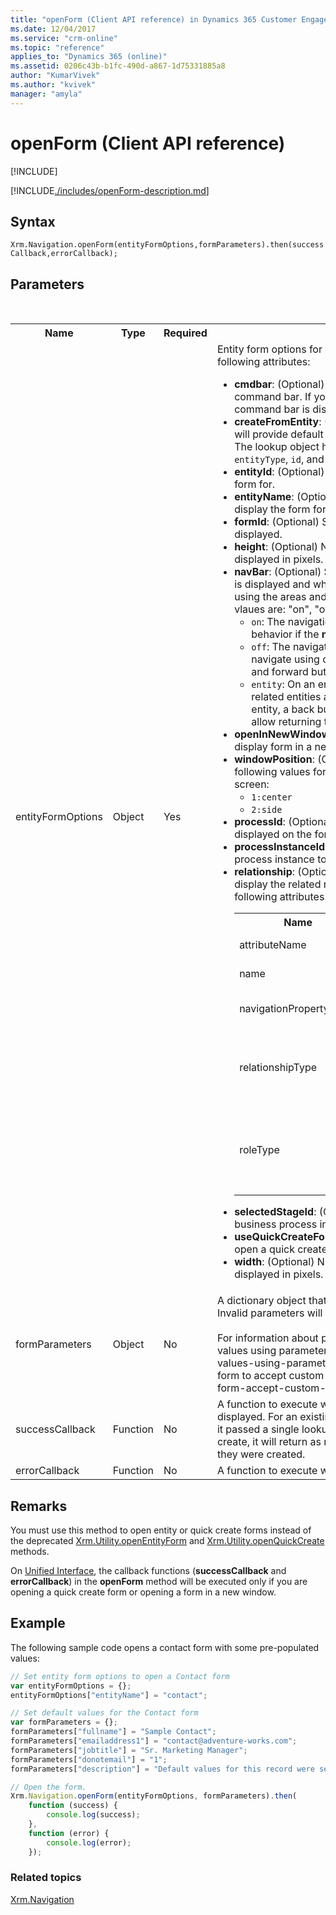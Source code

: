 ```yaml
---
title: "openForm (Client API reference) in Dynamics 365 Customer Engagement| MicrosoftDocs"
ms.date: 12/04/2017
ms.service: "crm-online"
ms.topic: "reference"
applies_to: "Dynamics 365 (online)"
ms.assetid: 0206c43b-b1fc-490d-a867-1d75331885a8
author: "KumarVivek"
ms.author: "kvivek"
manager: "amyla"
---
```

# openForm (Client API reference)

[!INCLUDE[](../../../../includes/cc_applies_to_update_9_0_0.md)]

[!INCLUDE[./includes/openForm-description.md](./includes/openForm-description.md)]

## Syntax

`Xrm.Navigation.openForm(entityFormOptions,formParameters).then(successCallback,errorCallback);`

## Parameters


<table style="width:100%">
  <tr>
    <th>Name</th>
    <th>Type</th> 
    <th>Required</th>
    <th>Description</th>
  </tr>
  <tr>
    <td>entityFormOptions</td>
    <td>Object</td> 
    <td>Yes</td>
    <td>Entity form options for opening the form. The object contains the following attributes:<ul>
<li><b>cmdbar</b>: (Optional) Boolean. Indicates whether to display the command bar. If you do not specify this parameter, the command bar is displayed by default.</li>
<li><b>createFromEntity</b>: (Optional) Lookup. Designates a record that will provide default values based on mapped attribute values. The lookup object has the following String properties: <code>entityType</code>, <code>id</code>, and <code>name</code> (optional).</li>
<li><b>entityId</b>: (Optional) String. ID of the entity record to display the form for.</li>
<li><b>entityName</b>: (Optional) String. Logical name of the entity to display the form for.</li>
<li><b>formId</b>: (Optional) String. ID of the form instance to be displayed.</li>
<li><b>height</b>: (Optional) Number. Height of the form window to be displayed in pixels.</li>
<li><b>navBar</b>: (Optional) String. Controls whether the navigation bar is displayed and whether application navigation is available using the areas and subareas defined in the sitemap. Valid vlaues are: "on", "off", or "entity".<ul><li><code>on</code>: The navigation bar is displayed. This is the default behavior if the <b>navBar</b> parameter is not used.</li>
<li><code>off</code>: The navigation bar is not displayed. People can navigate using other user interface elements or the back and forward buttons.</li><li><code>entity</code>: On an entity form, only the navigation options for related entities are available. After navigating to a related entity, a back button is displayed in the navigation bar to allow returning to the original record.</li></ul></li>
<li><b>openInNewWindow</b>: (Optional) Boolean. Indicates whether to display form in a new window.</li>
<li><b>windowPosition</b>: (Optional) Number. Specify one of the following values for the window position of the form on the screen:<ul><li><code>1:center</code></li><li><code>2:side</code></li></ul>
<li><b>processId</b>: (Optional) String. ID of the business process to be displayed on the form.</li>
<li><b>processInstanceId</b>: (Optional) String. ID of the business process instance to be displayed on the form.</li>
<li><b>relationship</b>: (Optional) Object. Define a relationship object to display the related records on the form. The object has the following attributes.
<table style="width:100%">
  <tr>
    <th>Name</th>
    <th>Type</th> 
    <th>Description</th>
<tr>
<td>attributeName</td>
<td>String</td>
<td>Name of the attribute used for relationship.</td>
</tr>
<tr>
<td>name</td>
<td>String</td>
<td>Name of the relationship.</td>
</tr>
<tr>
<td>navigationPropertyName</td>
<td>String</td>
<td>Name of the navigation property for this relationship.</td>
</tr>
<tr>
<td>relationshipType</td>
<td>Number</td>
<td>Relationship type. Specify one of the following values:
<ul><li><code>0:OneToMany</code></li><li><code>1:ManyToMany</code></li></ul></td>
</tr>
<tr>
<td>roleType</td>
<td>Number</td>
<td>Role type in relationship. Specify one of the following values:
<ul><li><code>1:Referencing</code></li><li><code>2:AssociationEntity</code></li></ul></td>
</tr>
</table>
</li>
<li><b>selectedStageId</b>: (Optional) String. ID of the selected stage in business process instance.</li>
<li><b>useQuickCreateForm</b>: (Optional) Boolean. Indicates whether to open a quick create form.</li>
<li><b>width</b>: (Optional) Number. Width of the form window to be displayed in pixels.</li>
</ul>
</tr>
<tr>
<td>formParameters</td>
<td>Object</td>
<td>No</td>
<td>A dictionary object that passes extra parameters to the form. Invalid parameters will cause an error.<br/><br/>For information about passing parameters to a form, see [Set field values using parameters passed to a form](../../../set-field-values-using-parameters-passed-form.md) and [Configure a form to accept custom querystring parameters](../../../configure-form-accept-custom-querystring-parameters.md) </td>
</tr>
<tr>
<td>successCallback</td>
<td>Function</td>
<td>No</td>
<td>A function to execute when the entity form or quick create form is displayed. For an existing entity or when the entity form is opened, it passed a single lookup value to the function. For the quick create, it will return as many items as were created and in the order they were created.
</td>
</tr>
<tr>
<td>errorCallback</td>
<td>Function</td>
<td>No</td>
<td>A function to execute when the operation fails.</td>
</tr>
</table>

## Remarks

You must use this method to open entity or quick create forms instead of the deprecated  [Xrm.Utility.openEntityForm](https://msdn.microsoft.com/library/jj602956.aspx#openEntityForm) and  [Xrm.Utility.openQuickCreate](https://msdn.microsoft.com/library/jj602956.aspx#openQuickCreate) methods.

On [Unified Interface](/dynamics365/get-started/whats-new/customer-engagement/new-in-july-2017-update#unified-interface-framework-for-new-apps), the callback functions (**successCallback** and **errorCallback**) in the **openForm** method will be executed only if you are opening a quick create form or opening a form in a new window. 

## Example

The following sample code opens a contact form with some pre-populated values:

```JavaScript
// Set entity form options to open a Contact form
var entityFormOptions = {};
entityFormOptions["entityName"] = "contact";

// Set default values for the Contact form
var formParameters = {};
formParameters["fullname"] = "Sample Contact";
formParameters["emailaddress1"] = "contact@adventure-works.com";
formParameters["jobtitle"] = "Sr. Marketing Manager";
formParameters["donotemail"] = "1";
formParameters["description"] = "Default values for this record were set programmatically.";

// Open the form.
Xrm.Navigation.openForm(entityFormOptions, formParameters).then(
    function (success) {
        console.log(success);
    },
    function (error) {
        console.log(error);
    });
```

### Related topics

[Xrm.Navigation](../xrm-navigation.md)




